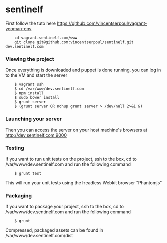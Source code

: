sentinelf
=========

First follow the tuto here https://github.com/vincentserpoul/vagrant-yeoman-env

        cd vagrant.sentinelf.com/www
        git clone git@github.com:vincentserpoul/sentinelf.git dev.sentinelf.com

### Viewing the project

Once everything is downloaded and puppet is done running, you can log in to the VM and start the server

        $ vagrant ssh
        $ cd /var/www/dev.sentinelf.com
        $ npm install
        $ sudo bower install
        $ grunt server
        $ (grunt server OR nohup grunt server > /dev/null 2>&1 &)

### Launching your server

Then you can access the server on your host machine's browsers at http://dev.sentinelf.com:9000

### Testing

If you want to run unit tests on the project, ssh to the box, cd to /var/www/dev.sentinelf.com and run the following command

        $ grunt test

This will run your unit tests using the headless Webkit browser "Phantomjs"

### Packaging

If you want to package your project, ssh to the box, cd to /var/www/dev.sentinelf.com and run the following command

        $ grunt

Compressed, packaged assets can be found in /var/www/dev.sentinelf.com/dist
